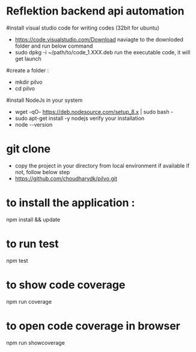 # Reflektion backend api automation

#install visual studio code for writing codes
 (32bit for ubuntu)
  * https://code.visualstudio.com/Download 
 naviagte to the downloded folder and run below command
  * sudo dpkg -i ~/path/to/code_1.XXX.deb
  run the executable code, it will get launch

#create a folder : 
 * mkdir pilvo
 * cd pilvo

#install NodeJs in your system
 * wget -qO- https://deb.nodesource.com/setup_8.x | sudo bash -
 * sudo apt-get install -y nodejs
verify your installation
 * node --version

# git clone 
  * copy the project in your directory from local environment if available if not, follow below step
  * https://github.com/choudharydk/pilvo.git

# to install the application :
npm install && update

# to run test
npm test

# to show code coverage
npm run coverage

# to open code coverage in browser
npm run showcoverage

